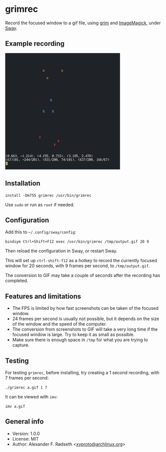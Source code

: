 # grimrec

Record the focused window to a gif file, using [grim](https://github.com/emersion/grim) and [ImageMagick](https://www.imagemagick.org/), under [Sway](https://github.com/swaywm/sway).

## Example recording

![triangles](img/xyproto_shapes.gif)

## Installation

    install -Dm755 grimrec /usr/bin/grimrec

Use `sudo` or run as `root` if needed.

## Configuration

Add this to `~/.config/sway/config`:

    bindsym Ctrl+Shift+F12 exec /usr/bin/grimrec /tmp/output.gif 20 9

Then reload the configuration in Sway, or restart Sway.

This will set up `ctrl-shift-f12` as a hotkey to record the currently focused window for 20 seconds, with 9 frames per second, to `/tmp/output.gif`.

The conversion to GIF may take a couple of seconds after the recording has completed.

## Features and limitations

* The FPS is limited by how fast screenshots can be taken of the focused window.
* 24 frames per second is usually not possible, but it depends on the size of the window and the speed of the computer.
* The conversion from screenshots to GIF will take a very long time if the focused window is large. Try to keep it as small as possible.
* Make sure there is enough space in `/tmp` for what you are trying to capture.

## Testing

For testing `grimrec`, before installing, try creating a 1 second recording, with 7 frames per second:

    ./grimrec a.gif 1 7

It can be viewed with `imv`:

    imv a.gif

## General info

* Version: 1.0.0
* License: MIT
* Author: Alexander F. Rødseth &lt;xyproto@archlinux.org&gt;
